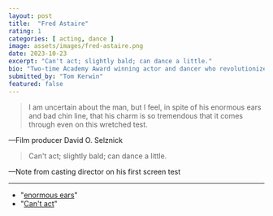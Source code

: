 ```yaml
---
layout: post
title:  "Fred Astaire"
rating: 1
categories: [ acting, dance ]
image: assets/images/fred-astaire.png
date: 2023-10-23
excerpt: "Can't act; slightly bald; can dance a little."
bio: "Two-time Academy Award winning actor and dancer who revolutionized the role of dance in film"
submitted_by: "Tom Kerwin"
featured: false
---
```


> I am uncertain about the man, but I feel, in spite of his enormous ears and bad chin line, that his charm is so tremendous that it comes through even on this wretched test.

—Film producer David O. Selznick

> Can't act; slightly bald; can dance a little.

—Note from casting director on his first screen test

---

- "[enormous ears](https://en.m.wikipedia.org/wiki/Fred_Astaire)"
- "[Can't act](https://quoteinvestigator.com/2014/08/07/bald/)"
